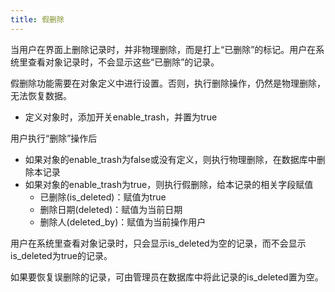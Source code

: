 ```yaml
---
title: 假删除
---
```


当用户在界面上删除记录时，并非物理删除，而是打上“已删除”的标记。用户在系统里查看对象记录时，不会显示这些“已删除”的记录。

假删除功能需要在对象定义中进行设置。否则，执行删除操作，仍然是物理删除，无法恢复数据。
- 定义对象时，添加开关enable_trash，并置为true

用户执行“删除”操作后
- 如果对象的enable_trash为false或没有定义，则执行物理删除，在数据库中删除本记录
- 如果对象的enable_trash为true，则执行假删除，给本记录的相关字段赋值
   - 已删除(is_deleted)：赋值为true
   - 删除日期(deleted)：赋值为当前日期
   - 删除人(deleted_by)：赋值为当前操作用户

用户在系统里查看对象记录时，只会显示is_deleted为空的记录，而不会显示is_deleted为true的记录。

如果要恢复误删除的记录，可由管理员在数据库中将此记录的is_deleted置为空。
